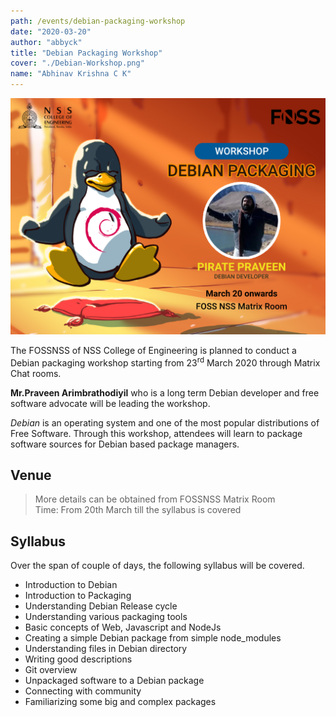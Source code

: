 ```yaml
---
path: /events/debian-packaging-workshop
date: "2020-03-20"
author: "abbyck"
title: "Debian Packaging Workshop"
cover: "./Debian-Workshop.png"
name: "Abhinav Krishna C K"
---
```


![Poster](./Debian-Workshop.png)

The FOSSNSS of NSS College of Engineering is planned to conduct a Debian packaging workshop starting from 23<sup>rd</sup> March 2020 through Matrix Chat rooms.

**Mr.Praveen Arimbrathodiyil** who is a long term Debian developer and free software advocate will be leading the workshop.

*Debian* is an operating system and one of the most popular distributions of Free Software. Through this workshop, attendees will learn to package software sources for Debian based package managers.

## Venue

> More details can be obtained from FOSSNSS Matrix Room<br>
> Time: From 20th March till the syllabus is covered

## Syllabus
Over the span of couple of days, the following syllabus will be covered.
* Introduction to Debian
* Introduction to Packaging
* Understanding Debian Release cycle
* Understanding various packaging tools
* Basic concepts of Web, Javascript and NodeJs
* Creating a simple Debian package from simple node_modules
* Understanding files in Debian directory
* Writing good descriptions
* Git overview
* Unpackaged software to a Debian package
* Connecting with community
* Familiarizing some big and complex packages